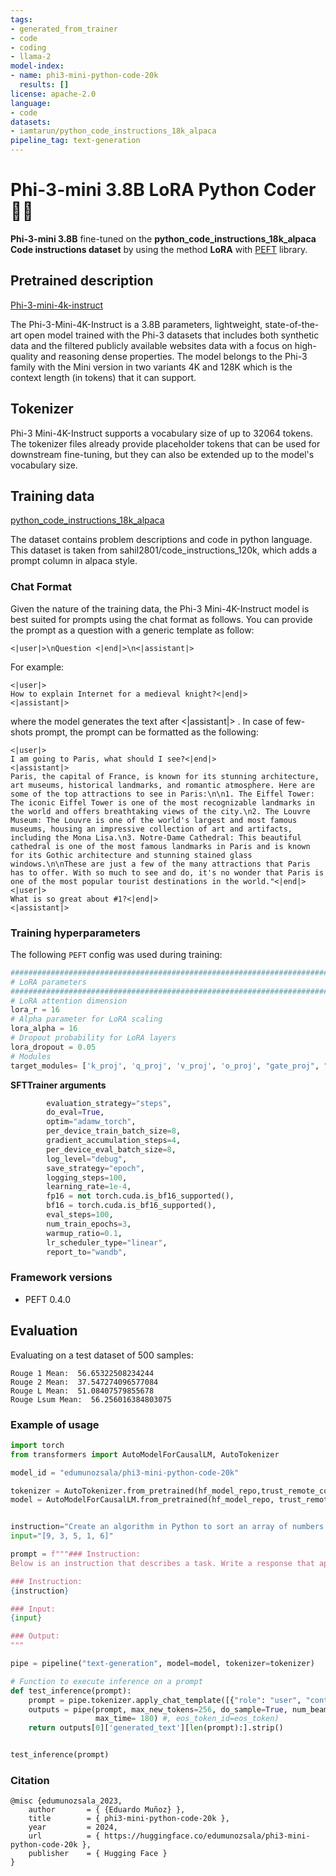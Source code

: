 ```yaml
---
tags:
- generated_from_trainer
- code
- coding
- llama-2
model-index:
- name: phi3-mini-python-code-20k
  results: []
license: apache-2.0
language:
- code
datasets:
- iamtarun/python_code_instructions_18k_alpaca
pipeline_tag: text-generation
---
```



# Phi-3-mini 3.8B LoRA Python Coder 👩‍💻 

**Phi-3-mini 3.8B** fine-tuned on the **python_code_instructions_18k_alpaca Code instructions dataset** by using the method **LoRA** with [PEFT](https://github.com/huggingface/peft) library.

## Pretrained description

[Phi-3-mini-4k-instruct](https://huggingface.co/microsoft/Phi-3-mini-4k-instruct)

The Phi-3-Mini-4K-Instruct is a 3.8B parameters, lightweight, state-of-the-art open model trained with the Phi-3 datasets that includes both synthetic data and the filtered publicly available websites data with a focus on high-quality and reasoning dense properties. The model belongs to the Phi-3 family with the Mini version in two variants 4K and 128K which is the context length (in tokens) that it can support.

## Tokenizer
Phi-3 Mini-4K-Instruct supports a vocabulary size of up to 32064 tokens. The tokenizer files already provide placeholder tokens that can be used for downstream fine-tuning, but they can also be extended up to the model's vocabulary size.

## Training data

[python_code_instructions_18k_alpaca](https://huggingface.co/datasets/iamtarun/python_code_instructions_18k_alpaca)

The dataset contains problem descriptions and code in python language. This dataset is taken from sahil2801/code_instructions_120k, which adds a prompt column in alpaca style.

### Chat Format
Given the nature of the training data, the Phi-3 Mini-4K-Instruct model is best suited for prompts using the chat format as follows. You can provide the prompt as a question with a generic template as follow:

```
<|user|>\nQuestion <|end|>\n<|assistant|>
```

For example:

```
<|user|>
How to explain Internet for a medieval knight?<|end|>
<|assistant|>
```

where the model generates the text after <|assistant|> . In case of few-shots prompt, the prompt can be formatted as the following:
```
<|user|>
I am going to Paris, what should I see?<|end|>
<|assistant|>
Paris, the capital of France, is known for its stunning architecture, art museums, historical landmarks, and romantic atmosphere. Here are some of the top attractions to see in Paris:\n\n1. The Eiffel Tower: The iconic Eiffel Tower is one of the most recognizable landmarks in the world and offers breathtaking views of the city.\n2. The Louvre Museum: The Louvre is one of the world's largest and most famous museums, housing an impressive collection of art and artifacts, including the Mona Lisa.\n3. Notre-Dame Cathedral: This beautiful cathedral is one of the most famous landmarks in Paris and is known for its Gothic architecture and stunning stained glass windows.\n\nThese are just a few of the many attractions that Paris has to offer. With so much to see and do, it's no wonder that Paris is one of the most popular tourist destinations in the world."<|end|>
<|user|>
What is so great about #1?<|end|>
<|assistant|>
```

### Training hyperparameters

The following `PEFT`  config was used during training:
```py
################################################################################
# LoRA parameters
################################################################################
# LoRA attention dimension
lora_r = 16
# Alpha parameter for LoRA scaling
lora_alpha = 16
# Dropout probability for LoRA layers
lora_dropout = 0.05
# Modules
target_modules= ['k_proj', 'q_proj', 'v_proj', 'o_proj', "gate_proj", "down_proj", "up_proj"]
```

**SFTTrainer arguments**
```py
        evaluation_strategy="steps",
        do_eval=True,
        optim="adamw_torch",
        per_device_train_batch_size=8,
        gradient_accumulation_steps=4,
        per_device_eval_batch_size=8,
        log_level="debug",
        save_strategy="epoch",
        logging_steps=100,
        learning_rate=1e-4,
        fp16 = not torch.cuda.is_bf16_supported(),
        bf16 = torch.cuda.is_bf16_supported(),
        eval_steps=100,
        num_train_epochs=3,
        warmup_ratio=0.1,
        lr_scheduler_type="linear",
        report_to="wandb",
```

### Framework versions
- PEFT 0.4.0

## Evaluation
Evaluating on a test dataset of 500 samples:

```text
Rouge 1 Mean:  56.65322508234244
Rouge 2 Mean:  37.547274096577084
Rouge L Mean:  51.08407579855678
Rouge Lsum Mean:  56.256016384803075

```

### Example of usage

```py
import torch
from transformers import AutoModelForCausalLM, AutoTokenizer

model_id = "edumunozsala/phi3-mini-python-code-20k"

tokenizer = AutoTokenizer.from_pretrained(hf_model_repo,trust_remote_code=True)
model = AutoModelForCausalLM.from_pretrained(hf_model_repo, trust_remote_code=True, torch_dtype="auto", device_map="cuda")


instruction="Create an algorithm in Python to sort an array of numbers."
input="[9, 3, 5, 1, 6]"

prompt = f"""### Instruction:
Below is an instruction that describes a task. Write a response that appropriately completes the request.

### Instruction:
{instruction}

### Input:
{input}

### Output:
"""

pipe = pipeline("text-generation", model=model, tokenizer=tokenizer)

# Function to execute inference on a prompt
def test_inference(prompt):
    prompt = pipe.tokenizer.apply_chat_template([{"role": "user", "content": prompt}], tokenize=False, add_generation_prompt=True)
    outputs = pipe(prompt, max_new_tokens=256, do_sample=True, num_beams=1, temperature=0.3, top_k=50, top_p=0.95,
                   max_time= 180) #, eos_token_id=eos_token)
    return outputs[0]['generated_text'][len(prompt):].strip()


test_inference(prompt)

```

### Citation

```
@misc {edumunozsala_2023,
	author       = { {Eduardo Muñoz} },
	title        = { phi3-mini-python-code-20k },
	year         = 2024,
	url          = { https://huggingface.co/edumunozsala/phi3-mini-python-code-20k },
	publisher    = { Hugging Face }
}
```